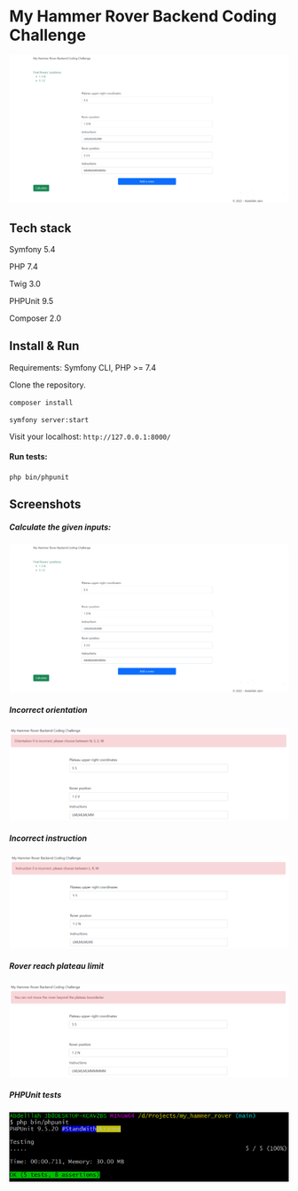 # My Hammer Rover Backend Coding Challenge

![screenshot](screenshot.PNG)

## Tech stack

Symfony 5.4

PHP 7.4

Twig 3.0

PHPUnit 9.5

Composer 2.0 

## Install & Run

Requirements: Symfony CLI, PHP >= 7.4


Clone the repository.

`composer install`

`symfony server:start`

Visit your localhost: `http://127.0.0.1:8000/`

#### Run tests:
`php bin/phpunit`

## Screenshots

##### Calculate the given inputs:
![screenshot](screenshot.PNG)

##### Incorrect orientation
![orientationKo](orientationKo.PNG)

##### Incorrect instruction
![instructionKo](instructionKo.PNG)

##### Rover reach plateau limit
![limitKo](limitKo.PNG)

##### PHPUnit tests
![phpunit](phpunit.PNG)
